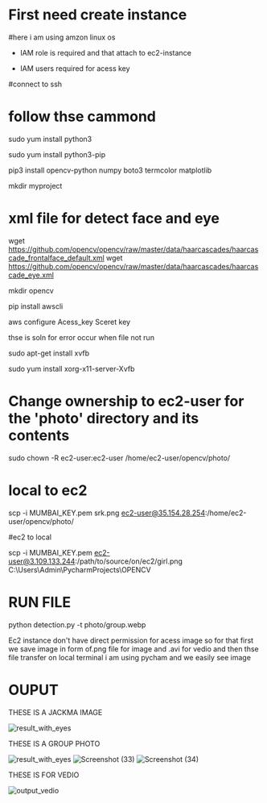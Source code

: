 # First need create instance 

#here i am using amzon linux os 

* IAM role is required and that attach to ec2-instance

* IAM users required for acess key

#connect to ssh

# follow thse cammond

sudo yum install python3

sudo yum install python3-pip

pip3 install opencv-python numpy boto3 termcolor matplotlib

mkdir myproject

# xml file for detect face and eye
 wget https://github.com/opencv/opencv/raw/master/data/haarcascades/haarcascade_frontalface_default.xml
 wget https://github.com/opencv/opencv/raw/master/data/haarcascades/haarcascade_eye.xml
 
mkdir opencv 

pip install awscli 

aws configure
Acess_key
Sceret key

thse is soln for error occur when file not run 
   
sudo apt-get install xvfb

sudo yum install xorg-x11-server-Xvfb

# Change ownership to ec2-user for the 'photo' directory and its contents

sudo chown -R ec2-user:ec2-user /home/ec2-user/opencv/photo/

# local to ec2

scp -i MUMBAI_KEY.pem srk.png ec2-user@35.154.28.254:/home/ec2-user/opencv/photo/

#ec2 to local

scp -i MUMBAI_KEY.pem ec2-user@3.109.133.244:/path/to/source/on/ec2/girl.png C:\Users\Admin\PycharmProjects\OPENCV


# RUN FILE

python detection.py -t photo/group.webp


Ec2 instance don't have direct permission for acess image so for that first we save image in form of.png file for image and .avi for vedio and then thse file transfer on local terminal i am using pycham and we easily see image



# OUPUT

THESE IS A JACKMA IMAGE

![result_with_eyes](https://github.com/vaishnavikapile22/opecv-using-ec2-and-aws-servecies/assets/149785862/1dd3816e-4038-4db5-a4d1-5ecd87cd7a75)
            

THESE IS A GROUP PHOTO

![result_with_eyes](https://github.com/vaishnavikapile22/opecv-using-ec2-and-aws-servecies/assets/149785862/980cb6a1-919d-4111-af8d-be07f5de7d79)
![Screenshot (33)](https://github.com/vaishnavikapile22/opecv-using-ec2-and-aws-servecies/assets/149785862/03dfc004-55f6-404d-8ac3-97ff24b8459a)
![Screenshot (34)](https://github.com/vaishnavikapile22/opecv-using-ec2-and-aws-servecies/assets/149785862/d9685dec-646f-4803-b567-1ad6e6452f6d)

THESE IS FOR VEDIO 

![output_vedio](https://github.com/vaishnavikapile22/opecv-using-ec2-and-aws-servecies/assets/149785862/246e15b2-9612-45c8-b502-67add9d2746f)
                 
